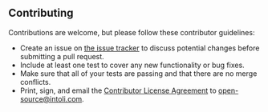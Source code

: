 ## Contributing

Contributions are welcome, but please follow these contributor guidelines:

- Create an issue on [the issue tracker](https://github.com/intoli/user-agents/issues/new) to discuss potential changes before submitting a pull request.
- Include at least one test to cover any new functionality or bug fixes.
- Make sure that all of your tests are passing and that there are no merge conflicts.
- Print, sign, and email the [Contributor License Agreement](https://github.com/intoli/user-agents/blob/master/CLA.md) to [open-source@intoli.com](mailto:open-source@intoli.com).
